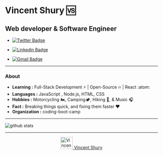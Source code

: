 # Vincent Shury 🆚

## Web developer & Software Engineer

 * [![Twitter Badge](https://img.shields.io/badge/-Vincent_Shury-1ca0f1?style=flat-square&logo=twitter&logoColor=white&link=https://twitter.com/VincentShury)](https://twitter.com/VincentShury)

 * [![Linkedin Badge](https://img.shields.io/badge/-Vincent_Shury-blue?style=flat-square&logo=Linkedin&logoColor=white&link=https://www.linkedin.com/in/vincent-shury/)](https://www.linkedin.com/in/vincent-shury/)

 * [![Gmail Badge](https://img.shields.io/badge/-VinceShury@gmail.com-c14438?style=flat-square&logo=Gmail&logoColor=white&link=mailto:vinceshury@gmail.com)](mailto:vinceshury@gmail.com)
---------------------------------------------------------------------------------------------------------------------------------------------------------------------------------
### About

-  **Learning :** Full-Stack Development :zap: | Open-Source :fire: | React	:atom:
-  **Languages :** JavaScript , Node.js, HTML, CSS 
-  **Hobbies :** Motorcycling 🏍️, Camping🏕️, Hiking 🥾, & Music :headphones:
-  **Fact :** Breaking things quick, and fixing them faster :heart: 
-  **Organization :** coding-boot-camp

---------------------------------------------------------------------------------------------------------------------------------------------------------------------------------

![github stats](https://github-readme-stats.vercel.app/api?username=Vincent440&show_icons=true)

---------------------------------------------------------------------------------------------------------------------------------------------------------------------------------

<p align="center">
<a align="left" href="https://github.com/Vincent440">
  <img alt="Vincent's Github" width="40px" src="https://cdn.jsdelivr.net/npm/simple-icons@v3/icons/github.svg" /> Vincent Shury
</a>
</p>
